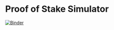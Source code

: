 # Proof of Stake Simulator
 
[![Binder](https://mybinder.org/badge_logo.svg)](https://mybinder.org/v2/gh/narger-ef/Proof-of-Stake-Simulator/HEAD?labpath=example.ipynb)
